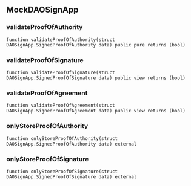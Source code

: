 ## MockDAOSignApp

### validateProofOfAuthority

```solidity
function validateProofOfAuthority(struct DAOSignApp.SignedProofOfAuthority data) public pure returns (bool)
```

### validateProofOfSignature

```solidity
function validateProofOfSignature(struct DAOSignApp.SignedProofOfSignature data) public view returns (bool)
```

### validateProofOfAgreement

```solidity
function validateProofOfAgreement(struct DAOSignApp.SignedProofOfAgreement data) public view returns (bool)
```

### onlyStoreProofOfAuthority

```solidity
function onlyStoreProofOfAuthority(struct DAOSignApp.SignedProofOfAuthority data) external
```

### onlyStoreProofOfSignature

```solidity
function onlyStoreProofOfSignature(struct DAOSignApp.SignedProofOfSignature data) external
```

